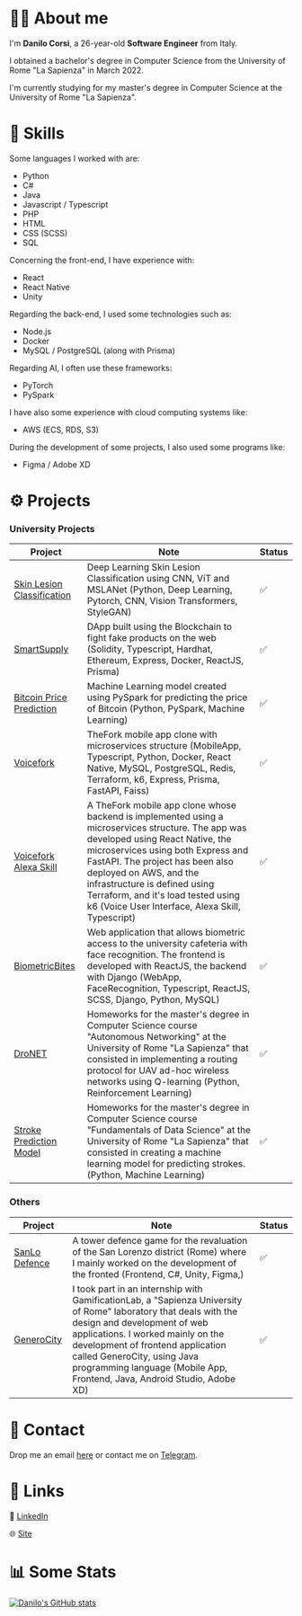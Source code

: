 # :raising_hand_man: About me
I'm <strong>Danilo Corsi</strong>, a 26-year-old <strong>Software Engineer</strong> from Italy.

I obtained a bachelor's degree in Computer Science from the University of Rome "La Sapienza" in March 2022.

I'm currently studying for my master's degree in Computer Science at the University of Rome "La Sapienza".


# :muscle: Skills
Some languages I worked with are:

- Python
- C#
- Java
- Javascript / Typescript
- PHP
- HTML
- CSS (SCSS)
- SQL

Concerning the front-end, I have experience with:

- React
- React Native
- Unity

Regarding the back-end, I used some technologies such as:

- Node.js
- Docker
- MySQL / PostgreSQL (along with Prisma)

Regarding AI, I often use these frameworks:
- PyTorch
- PySpark

I have also some experience with cloud computing systems like:

- AWS (ECS, RDS, S3)

During the development of some projects, I also used some programs like:

- Figma / Adobe XD

# :gear: Projects
### University Projects
| Project                                                                                           | Note                                                                                                                                                    |  Status                |
| ------------------------------------------------------------------------------------------------- | ------------------------------------------------------------------------------------------------------------------------------------------------------- | ---------------------- |
| [Skin Lesion Classification ](https://github.com/CorsiDanilo/skin-lesion-classification)                     | Deep Learning Skin Lesion Classification using CNN, ViT and MSLANet (Python, Deep Learning, Pytorch, CNN, Vision Transformers, StyleGAN)                                                                                                | ✅               |
| [SmartSupply](https://github.com/CorsiDanilo/smartsupply)           | DApp built using the Blockchain to fight fake products on the web (Solidity, Typescript, Hardhat, Ethereum, Express, Docker, ReactJS, Prisma)                                                                                                 | ✅               |
| [Bitcoin Price Prediction](https://github.com/CorsiDanilo/bitcoin-price-prediction-with-pyspark)  | Machine Learning model created using PySpark for predicting the price of Bitcoin (Python, PySpark, Machine Learning)                                            | ✅               |
| [Voicefork](https://github.com/CorsiDanilo/voicefork)                                             | TheFork mobile app clone with microservices structure (MobileApp, Typescript, Python, Docker, React Native, MySQL, PostgreSQL, Redis, Terraform, k6, Express, Prisma, FastAPI, Faiss)       | ✅               |
| [Voicefork Alexa Skill](https://github.com/CorsiDanilo/voicefork-alexa-skill)                     | A TheFork mobile app clone whose backend is implemented using a microservices structure. The app was developed using React Native, the microservices using both Express and FastAPI. The project has been also deployed on AWS, and the infrastructure is defined using Terraform, and it's load tested using k6 (Voice User Interface, Alexa Skill, Typescript)                          | ✅               |
| [BiometricBites](https://github.com/CorsiDanilo/BiometricBites)                                   | Web application that allows biometric access to the university cafeteria with face recognition. The frontend is developed with ReactJS, the backend with Django (WebApp, FaceRecognition, Typescript, ReactJS, SCSS, Django, Python, MySQL)                                       | ✅               |
| [DroNET](https://github.com/CorsiDanilo/dronet)                                    | Homeworks for the master's degree in Computer Science course "Autonomous Networking" at the University of Rome "La Sapienza" that consisted in implementing a routing protocol for UAV ad-hoc wireless networks using Q-learning (Python, Reinforcement Learning)                                    | ✅               |
| [Stroke Prediction Model](https://github.com/CorsiDanilo/fundamentals-of-data-science-homework-and-project)            | Homeworks for the master's degree in Computer Science course "Fundamentals of Data Science" at the University of Rome "La Sapienza" that consisted in creating a machine learning model for predicting strokes. (Python, Machine Learning)                                                                                | ✅               |

### Others
| Project                                      | Note                                                                                                                                                                                                                  |  Status                |
| -------------------------------------------- | --------------------------------------------------------------------------------------------------------------------------------------------------------------------------------------------------------------------- | ---------------------- |
| [SanLo Defence](https://sanloproject.it/)    | A tower defence game for the revaluation of the San Lorenzo district (Rome) where I mainly worked on the development of the fronted (Frontend, C#, Unity, Figma,)                                                                       | ✅               |
| [GeneroCity](https://www.generocity.it/)     | I took part in an internship with GamificationLab, a "Sapienza University of Rome" laboratory that deals with the design and development of web applications. I worked mainly on the development of frontend application called GeneroCity, using Java programming language (Mobile App, Frontend, Java, Android Studio, Adobe XD)  | ✅               |

# :handshake: Contact
Drop me an email <href>[here](mailto:danilo.corsi@outlook.it)</href> or contact me on <href>[Telegram](https://t.me/anomalyzedd)</href>.

# :link: Links
📃 <href>[LinkedIn](https://www.linkedin.com/in/danilocorsi97/)</href>

🌐 <href>[Site](https://linktr.ee/danilocorsi)</href>

# :bar_chart: Some Stats
[![Danilo's GitHub stats](https://github-readme-stats.vercel.app/api?username=CorsiDanilo)](https://github.com/anuraghazra/github-readme-stats)
